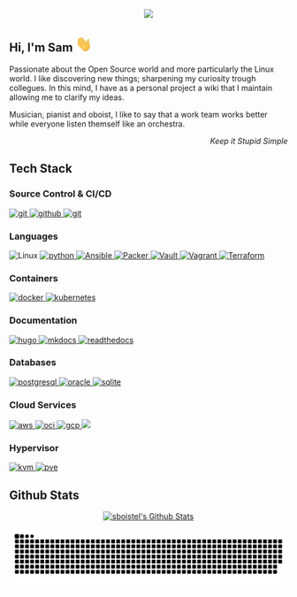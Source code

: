 <div align=center>
  <img src = "https://0.gravatar.com/avatar/c570390b03d666a47c7d002942552823246a5b042625a4b7d37798ee0985fef2?size=128">
</div>

## Hi, I'm Sam <img width="30" src="resources/waving.gif">

Passionate about the Open Source world and more particularly the Linux world.
I like discovering new things; sharpening my curiosity trough collegues.
In this mind, I have as a personal project a wiki that I maintain allowing me to clarify my ideas.

Musician, pianist and oboist, I like to say that a work team works better while everyone listen themself like an orchestra.

<div align=right><p><i>Keep it Stupid Simple</i></p></div>

## Tech Stack

### Source Control & CI/CD

<a href="https://git-scm.com/" target="_blank">
  <img src="https://img.shields.io/badge/git-F05032.svg?style=for-the-badge&logo=git&logoColor=white"
    alt="git"/>
</a>
<a href="https://github.com/sboistel" target="_blank">
  <img src="https://img.shields.io/badge/github-181717.svg?style=for-the-badge&logo=github&logoColor=white" alt="github" />
</a>
<a href="https://gitlab.com/" target="_blank">
  <img src="https://img.shields.io/badge/gitlab-e3432b.svg?style=for-the-badge&logo=gitlab&logoColor=white"
    alt="git"/>
</a>

### Languages

<a target="_blank">
  <img alt="Linux" src="https://img.shields.io/badge/Linux-FCC624?style=for-the-badge&logo=linux&logoColor=black">
</a>
<a href="https://www.python.org/" target="_blank">
  <img src="https://img.shields.io/badge/Python-3776AB.svg?style=for-the-badge&logo=python&logoColor=white" alt="python"/>
</a>
<a href="https://www.ansible.com/" target="_blank"> 
  <img src="https://img.shields.io/badge/ansible-EE0000.svg?style=for-the-badge&logo=ansible&logoColor=white" alt="Ansible"/> 
</a>
<a href="https://www.hashicorp.com/products/packer" target="_blank">
  <img alt="Packer" src="https://img.shields.io/badge/Packer-02a8ef?style=for-the-badge&logo=Packer&logoColor=white">
</a>
<a href="https://www.hashicorp.com/products/vault" target="_blank">
  <img alt="Vault" src="https://img.shields.io/badge/Vault-ffcf25?style=for-the-badge&logo=Vault&logoColor=white">
</a>
<a href="https://www.vagrantup.com/" target="_blank"> 
  <img src="https://img.shields.io/badge/vagrant-1868F2.svg?style=for-the-badge&logo=vagrant&logoColor=white" alt="Vagrant"/> 
</a>
<a href="https://www.terraform.io/" target="_blank"> 
  <img src="https://img.shields.io/badge/Terraform-7B42BC.svg?style=for-the-badge&logo=terraform&logoColor=white" alt="Terraform"/>
</a>

### Containers

<a href="https://www.docker.com/" target="_blank">
  <img src="https://img.shields.io/badge/docker-2496ED.svg?style=for-the-badge&logo=docker&logoColor=white"
    alt="docker"/>
</a>
<a href="https://kubernetes.io" target="_blank"> 
  <img src="https://img.shields.io/badge/kubernetes-326CE5.svg?style=for-the-badge&logo=kubernetes&logoColor=white" alt="kubernetes"/>
</a>

### Documentation

<a href="https://gohugo.io/" target="_blank">
  <img src="https://img.shields.io/badge/hugo-FF4088.svg?style=for-the-badge&logo=hugo&logoColor=black" alt="hugo"/> 
</a>
<a href="https://www.mkdocs.org/" target="_blank">
  <img src="https://img.shields.io/badge/MkDocs-blue.svg?style=for-the-badge&logo=Markdown&logoColor=black" alt="mkdocs"/> 
</a>
<a href="https://about.readthedocs.com/" target="_blank">
  <img src="https://img.shields.io/badge/Readthedocs-blue.svg?style=for-the-badge&logo=Readthedocs&logoColor=black" alt="readthedocs"/> 
</a>

### Databases

<a href="https://www.postgresql.org" target="_blank"> 
  <img src="https://img.shields.io/badge/postgreSQL-4169E1.svg?style=for-the-badge&logo=postgresql&logoColor=white"
    alt="postgresql"/>
</a>
<a href="https://www.oracle.com/" target="_blank"> 
  <img src="https://img.shields.io/badge/oracle-c74634.svg?style=for-the-badge&logo=oracle&logoColor=white" alt="oracle"/>
</a>
<a href="https://www.sqlite.org/" target="_blank"> 
  <img src="https://img.shields.io/badge/sqlite-003B57.svg?style=for-the-badge&logo=sqlite&logoColor=white"
    alt="sqlite"/>
</a>

### Cloud Services

<a href="https://aws.amazon.com/" target="_blank">
  <img  src="https://img.shields.io/badge/AWS-232F3E.svg?style=for-the-badge&logo=amazonaws&logoColor=white" alt="aws"/> 
</a>
<a href="https://www.oracle.com/cloud/" target="_blank">
  <img src="https://img.shields.io/badge/oracle-c74634.svg?style=for-the-badge&logo=oracle&logoColor=white" alt="oci"/>
</a>
<a href="https://cloud.google.com/" target="_blank">
  <img src="https://img.shields.io/badge/google-white.svg?style=for-the-badge&logo=google-cloud&logoColor=black" alt="gcp"/>
</a>
<a href="https://azure.microsoft.com/" target="_blank">
  <img src="https://img.shields.io/badge/Azure_DevOps-0078D7?style=for-the-badge&logo=azure-devops&logoColor=white alt="azure"/>
</a>

### Hypervisor

<a href="https://www.qemu.org/" target="_blank"> 
  <img src="https://img.shields.io/badge/qemu%20kvm-FF6600.svg?style=for-the-badge&logo=qemu&logoColor=black" alt="kvm"/>
</a>
<a href="https://www.qemu.org/" target="_blank"> 
  <img src="https://img.shields.io/badge/proxmox%20kvm-e57000.svg?style=for-the-badge&logo=proxmox&logoColor=black" alt="pve"/>
</a>

## Github Stats

<p align="center">
  <a href="https://github.com/anuraghazra/github-readme-stats">
    <img alt="sboistel's Github Stats" src="https://github-readme-stats.vercel.app/api?username=sboistel&show_icons=true&count_private=true&theme=tokyonight" height="192px"/>
  </a>
</p>

<div align="center">
  <img alt="github-contribution animation" src="resources/github-contribution-grid-snake.svg"/>
</div>
